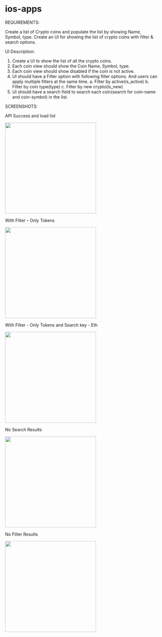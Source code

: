 # ios-apps

REQUIREMENTS:

Create a list of Crypto coins and populate the list by showing Name, Symbol, type.
Create an UI for showing the list of crypto coins with filter & search options.

UI Description:
1. Create a UI to show the list of all the crypto coins.
2. Each coin view should show the Coin Name, Symbol, type.
3. Each coin view should show disabled if the coin is not active.
4. UI should have a Filter option with following filter options. And users can apply
multiple filters at the same time.
a. Filter by active(is_active)
b. Filter by coin type(type)
c. Filter by new crypto(is_new)
5. UI should have a search field to search each coin(search for coin-name and
coin-symbol) in the list.

SCREENSHOTS:

API Success and load list

<img src="https://github.com/user-attachments/assets/cbd3e4f1-5e72-4ff7-9d66-d08912c478d2" width="300">

With Filter - Only Tokens

<img src="https://github.com/user-attachments/assets/84c94f06-d963-4dc2-bf43-96bc9667d61e" width="300">

With Filter - Only Tokens and Search key - Eth

<img src="https://github.com/user-attachments/assets/869929eb-972e-4543-b2ab-059eae51b072" width="300">

No Search Results

<img src="https://github.com/user-attachments/assets/d31062b5-7f8e-4b93-bba1-a51c03b3fb44" width="300">

No Filter Results

<img src="https://github.com/user-attachments/assets/98e16845-ce8e-4a20-b345-cd65af8ce180" width="300">



